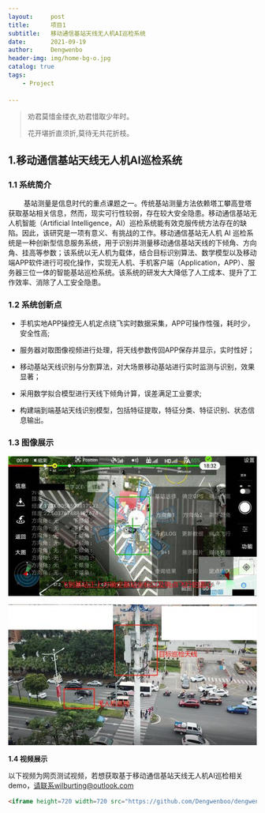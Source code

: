 ```yaml
---
layout:     post
title:      项目1
subtitle:   移动通信基站天线无人机AI巡检系统
date:       2021-09-19
author:     Dengwenbo
header-img: img/home-bg-o.jpg
catalog: true
tags:
    - Project

---
```


> 劝君莫惜金缕衣,劝君惜取少年时。
> 
> 花开堪折直须折,莫待无共花折枝。

## 1.移动通信基站天线无人机AI巡检系统

### 1.1 系统简介

        基站测量是信息时代的重点课题之一。传统基站测量方法依赖塔工攀高登塔获取基站相关信息，然而，现实可行性较弱，存在较大安全隐患。移动通信基站无人机智能（Artificial Intelligence，AI）巡检系统能有效克服传统方法存在的缺陷。因此，该研究是一项有意义、有挑战的工作。移动通信基站无人机 AI 巡检系统是一种创新型信息服务系统，用于识别并测量移动通信基站天线的下倾角、方向角、挂高等参数；该系统以无人机为载体，结合目标识别算法、数学模型以及移动端APP软件进行可视化操作，实现无人机、手机客户端（Application，APP）、服务器三位一体的智能基站巡检系统。该系统的研发大大降低了人工成本、提升了工作效率、消除了人工安全隐患。

### 1.2 系统创新点

- 手机实地APP操控无人机定点绕飞实时数据采集，APP可操作性强，耗时少，安全性高;  

- 服务器对取图像视频进行处理，将天线参数传回APP保存并显示，实时性好；  

- 移动基站天线识别与分割算法，对大场景移动基站进行实时监测与识别，效果显著；  

- 采用数学拟合模型进行天线下倾角计算，误差满足工业要求;  

- 构建端到端基站天线识别模型，包括特征提取，特征分类、特征识别、状态信息输出。

### 1.3 图像展示

![](/img/f1.jpg)

![](/img/f2.jpg)

**1.4 视频展示**

以下视频为网页测试视频，若想获取基于移动通信基站天线无人机AI巡检相关demo，请联系wilburting@outlook.com

```html
<iframe height=720 width=720 src="https://github.com/Dengwenboo/dengwenbo.github.io/tree/master/img/movie.mp4">
```
